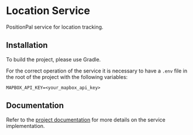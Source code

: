 # Location Service

PositionPal service for location tracking.

## Installation

To build the project, please use Gradle.

For the correct operation of the service it is necessary to have a `.env` file in the root of the project with the following variables:

```env
MAPBOX_API_KEY=<your_mapbox_api_key>
```

## Documentation

Refer to the [project documentation](https://position-pal.github.io/docs/design/location-service/) for more details on the service implementation.

